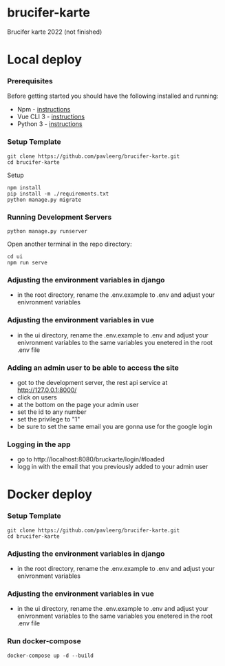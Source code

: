 # brucifer-karte
Brucifer karte 2022 (not finished)

# Local deploy

### Prerequisites

Before getting started you should have the following installed and running:

-  Npm - [instructions](https://docs.npmjs.com/downloading-and-installing-node-js-and-npm)
-  Vue CLI 3 - [instructions](https://cli.vuejs.org/guide/installation.html)
-  Python 3 - [instructions](https://wiki.python.org/moin/BeginnersGuide)

### Setup Template

```
git clone https://github.com/pavleerg/brucifer-karte.git
cd brucifer-karte
```

Setup
```
npm install
pip install -m ./requirements.txt
python manage.py migrate
```

### Running Development Servers

```
python manage.py runserver
```
Open another terminal in the repo directory:
```
cd ui
npm run serve
```
### Adjusting the environment variables in django

- in the root directory, rename the .env.example to .env and adjust your enivronment variables

### Adjusting the environment variables in vue

- in the ui directory, rename the .env.example to .env and adjust your enivronment variables to the same variables you enetered in the root .env file

### Adding an admin user to be able to access the site

- got to the development server, the rest api service at http://127.0.0.1:8000/
- click on users
- at the bottom on the page your admin user
- set the id to any number
- set the privilege to "1" 
- be sure to set the same email you are gonna use for the google login

### Logging in the app

- go to http://localhost:8080/bruckarte/login/#loaded
- logg in with the email that you previously added to your admin user


# Docker deploy
### Setup Template

```
git clone https://github.com/pavleerg/brucifer-karte.git
cd brucifer-karte
```
### Adjusting the environment variables in django

- in the root directory, rename the .env.example to .env and adjust your enivronment variables

### Adjusting the environment variables in vue

- in the ui directory, rename the .env.example to .env and adjust your enivronment variables to the same variables you enetered in the root .env file

### Run docker-compose
```
docker-compose up -d --build
```
